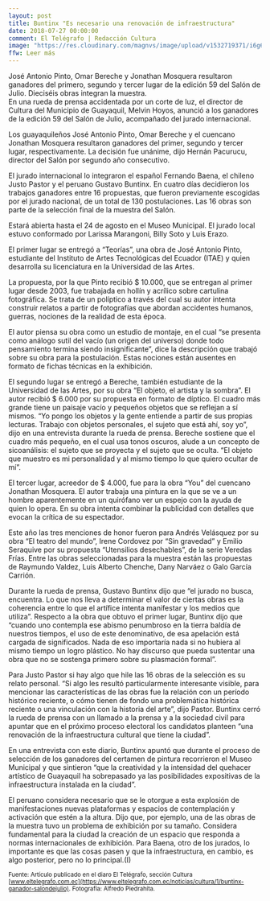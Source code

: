```yaml
---
layout: post
title: Buntinx "Es necesario una renovación de infraestructura"
date: 2018-07-27 00:00:00
comment: El Telégrafo | Redacción Cultura
image: "https://res.cloudinary.com/magnvs/image/upload/v1532719371/i6g6hr0rpqevfzyvy2iz.jpg"
ffw: Leer más
---
```

José Antonio Pinto, Omar Bereche y Jonathan Mosquera resultaron ganadores del primero, segundo y tercer lugar de la edición 59 del Salón de Julio. Dieciséis obras integran la muestra.<br />En una rueda de prensa accidentada por un corte de luz, el director de Cultura del Municipio de Guayaquil, Melvin Hoyos, anunció a los ganadores de la edición 59 del Salón de Julio, acompañado del jurado internacional.

Los guayaquileños José Antonio Pinto, Omar Bereche y el cuencano Jonathan Mosquera resultaron ganadores del primer, segundo y tercer lugar, respectivamente. La decisión fue unánime, dijo Hernán Pacurucu, director del Salón por segundo año consecutivo.

El jurado internacional lo integraron el español Fernando Baena, el chileno Justo Pastor y el peruano Gustavo Buntinx. En cuatro días decidieron los trabajos ganadores entre 16 propuestas, que fueron previamente escogidas por el jurado nacional, de un total de 130 postulaciones. Las 16 obras son parte de la selección final de la muestra del Salón.

Estará abierta hasta el 24 de agosto en el Museo Municipal. El jurado local estuvo conformado por Larissa Marangoni, Billy Soto y Luis Erazo.

El primer lugar se entregó a “Teorías”, una obra de José Antonio Pinto, estudiante del Instituto de Artes Tecnológicas del Ecuador (ITAE) y quien desarrolla su licenciatura en la Universidad de las Artes.

La propuesta, por la que Pinto recibió $ 10.000, que se entregan al primer lugar desde 2003, fue trabajada en hollín y acrílico sobre cartulina fotográfica. Se trata de un políptico a través del cual su autor intenta construir relatos a partir de fotografías que abordan accidentes  humanos, guerras, nociones de la realidad de esta época.

El autor piensa su obra como un estudio de montaje, en el cual “se presenta como análogo sutil del vacío (un origen del universo) donde todo pensamiento termina siendo insignificante”, dice la descripción que trabajó sobre su obra para la postulación. Estas nociones están ausentes en formato de fichas técnicas en la exhibición.

El segundo lugar se entregó a Bereche, también estudiante de la Universidad de las Artes, por su obra “El objeto, el artista y la sombra”. El autor recibió $ 6.000 por su propuesta en formato de díptico. El cuadro más grande tiene un paisaje vacío y pequeños objetos que se reflejan a sí mismos. “Yo pongo los objetos y la gente entiende a partir de sus propias lecturas. Trabajo con objetos personales, el sujeto que está ahí, soy yo”, dijo en una entrevista durante la rueda de prensa. Bereche sostiene que el cuadro más pequeño, en el cual usa tonos oscuros, alude a un concepto de sicoanálisis: el sujeto que se proyecta y el sujeto que se oculta. “El objeto que muestro es mi personalidad y al mismo tiempo lo que quiero ocultar de mí”.

El tercer lugar, acreedor de $ 4.000, fue para la obra “You” del cuencano Jonathan Mosquera. El autor trabaja una pintura en la que se ve a un hombre aparentemente en un quirófano ver un espejo con la ayuda de quien lo opera. En su obra intenta combinar la publicidad con detalles que evocan la crítica de su espectador.

Este año las tres menciones de honor fueron para Andrés Velásquez por su obra “El teatro del mundo”, Irene Cordovez por “Sin gravedad” y Emilio Seraquive por su propuesta “Utensilios desechables”, de la serie Veredas Frías. Entre las obras seleccionadas para la muestra están las propuestas de Raymundo Valdez, Luis Alberto Chenche, Dany Narváez o Galo García Carrión.

Durante la rueda de prensa, Gustavo Buntinx dijo que “el jurado no busca, encuentra.  Lo que nos lleva a determinar el valor de ciertas obras es la coherencia entre lo que el artífice intenta manifestar y los medios que utiliza”. Respecto a la obra que obtuvo el primer lugar, Buntinx dijo que “cuando uno contempla ese abismo penumbroso en la tierra baldía de nuestros tiempos, el uso de este denominativo, de esa apelación está cargada de significados. Nada de eso importaría nada si no hubiera al mismo tiempo un logro plástico. No hay discurso que pueda sustentar una obra que no se sostenga primero sobre su plasmación formal”.

Para Justo Pastor si hay algo que hile las 16 obras de la selección es su relato personal. “Si algo les resultó particularmente interesante visible, para mencionar las características de las obras fue la relación con un período histórico reciente, o cómo tienen de fondo una problemática histórica reciente o una vinculación con la historia del arte”, dijo Pastor.  Buntinx cerró la rueda de prensa con un llamado a la prensa y a la sociedad civil para apuntar que en el próximo proceso electoral los candidatos planteen “una renovación de la infraestructura cultural que tiene la ciudad”.

En una entrevista con este diario, Buntinx apuntó que durante el proceso de selección de los ganadores del certamen de pintura recorrieron el Museo Municipal y que sintieron “que la creatividad y la intensidad del quehacer artístico de Guayaquil ha sobrepasado ya las posibilidades expositivas de la infraestructura instalada en la ciudad”.

El peruano considera necesario que se le otorgue a esta explosión de manifestaciones nuevas plataformas y espacios de contemplación y activación que estén a la altura. Dijo que, por ejemplo, una de las obras de la muestra tuvo un problema de exhibición por su tamaño. Considera fundamental para la ciudad la creación de un espacio que responda a normas internacionales de exhibición. Para Baena, otro de los jurados, lo importante es que las cosas pasen y que la infraestructura, en cambio, es algo posterior, pero no lo principal.(I)

<small>Fuente: Artículo publicado en el diaro El Telégrafo, sección Cultura [www.eltelegrafo.com.ec](https://www.eltelegrafo.com.ec/noticias/cultura/1/buntinx-ganador-salondejulio). Fotografía: Alfredo Piedrahíta.</small>
